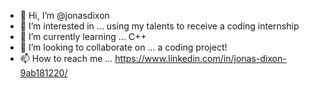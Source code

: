 - 👋 Hi, I’m @jonasdixon
- 👀 I’m interested in ... using my talents to receive a coding internship
- 🌱 I’m currently learning ... C++
- 💞️ I’m looking to collaborate on ... a coding project!
- 📫 How to reach me ... https://www.linkedin.com/in/jonas-dixon-9ab181220/

<!---
jonasdixon/jonasdixon is a ✨ special ✨ repository because its `README.md` (this file) appears on your GitHub profile.
You can click the Preview link to take a look at your changes.
--->
